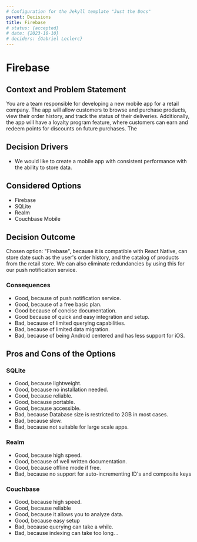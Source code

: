 ```yaml
---
# Configuration for the Jekyll template "Just the Docs"
parent: Decisions
title: Firebase
# status: {accepted}
# date: {2023-10-10}
# deciders: {Gabriel Leclerc}
---
```


# Firebase

## Context and Problem Statement

You are a team responsible for developing a new mobile app for a retail company. The app will allow customers to browse and purchase products, view their order history, and track the status of their deliveries. Additionally, the app will have a loyalty program feature, where customers can earn and redeem points for discounts on future purchases. The

## Decision Drivers

- We would like to create a mobile app with consistent performance with the ability to store data.

## Considered Options

- Firebase
- SQLite
- Realm
- Couchbase Mobile

## Decision Outcome

Chosen option: "Firebase", because it is compatible with React Native, can store date such as the user's order history, and the catalog of products from the retail store. We can also eliminate redundancies by using this for our push notification service.

### Consequences

- Good, because of push notification service.
- Good, because of a free basic plan.
- Good because of concise documentation.
- Good because of quick and easy integration and setup.
- Bad, because of limited querying capabilities.
- Bad, because of limited data migration.
- Bad, because of being Android centered and has less support for iOS.

## Pros and Cons of the Options

### SQLite

- Good, because lightweight.
- Good, because no installation needed.
- Good, because reliable.
- Good, because portable.
- Good, because accessible.
- Bad, because Database size is restricted to 2GB in most cases.
- Bad, because slow.
- Bad, because not suitable for large scale apps.

### Realm

- Good, because high speed.
- Good, because of well written documentation.
- Good, because offline mode if free.
- Bad, because no support for auto-incrementing ID's and composite keys

### Couchbase

- Good, because high speed.
- Good, because reliable
- Good, because it allows you to analyze data.
- Good, because easy setup
- Bad, because querying can take a while.
- Bad, because indexing can take too long.
  .
